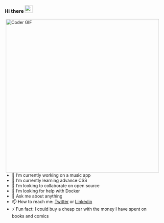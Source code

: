 
### Hi there <img src="https://media.giphy.com/media/hvRJCLFzcasrR4ia7z/giphy.gif" width="25px">

 <img align="right" src="https://media.giphy.com/media/SWoSkN6DxTszqIKEqv/giphy.gif" alt="Coder GIF" width="500">
  
- 🔭 I’m currently working on a music app
- 🌱 I’m currently learning advance CSS
- 👯 I’m looking to collaborate on open source
- 🤔 I’m looking for help with Docker
- 💬 Ask me about anything
- 📫 How to reach me: [Twitter](https://twitter.com/RodrSanc) or [Linkedin](https://www.linkedin.com/in/ivansanchezrod/)
- ⚡ Fun fact: I could buy a cheap car with the money I have spent on books and comics


